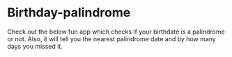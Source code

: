 # Birthday-palindrome
 Check out the below fun app which checks if your birthdate is a palindrome or not. Also, it will tell you the nearest palindrome date and by how many days you missed it.


